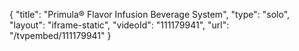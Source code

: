 {
    "title": "Primula&reg; Flavor Infusion Beverage System",
    "type": "solo",
    "layout": "iframe-static",
    "videoId": "111179941",
    "url": "\/tvpembed\/111179941"
}